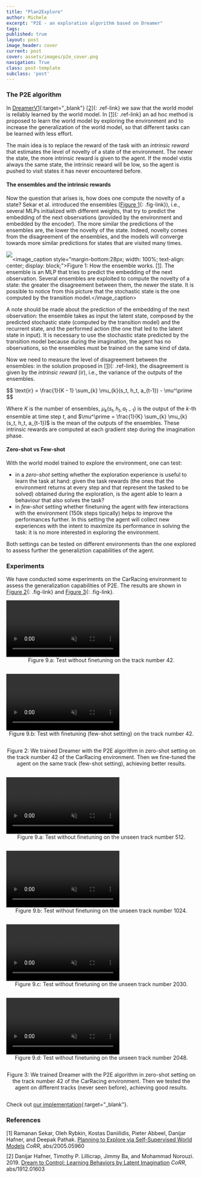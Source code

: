 ```yaml
---
title: "Plan2Explore"
author: Michele
excerpt: "P2E - an exploration algorithm based on Dreamer"
tags:
published: true
layout: post
image_header: cover
current: post
cover: assets/images/p2e_cover.png
navigation: True
class: post-template
subclass: 'post'
---
```


### The P2E algorithm
In [DreamerV1]({{site.baseurl}}/2023/06/16/dreamer_v1.html){:target="_blank"} [[2]](#ref-2){: .ref-link} we saw that the world model is reilably learned by the world model. In [[1]](#ref-1){: .ref-link} an ad hoc method is proposed to learn the world model by exploring the environment and to increase the generalization of the world model, so that different tasks can be learned with less effort.

The main idea is to replace the reward of the task with an *intrinsic reward* that estimates the level of novelty of a state of the environment. The newer the state, the more intrinsic reward is given to the agent. If the model vistis always the same state, the intrinsic reward will be low, so the agent is pushed to visit states it has never encountered before.

#### The ensembles and the intrinsic rewards
Now the question that arises is, how does one compute the novelty of a state? Sekar et al. introduced the ensembles ([Figure 1](#fig-ens){: .fig-link}), i.e., several MLPs initialized with different weights, that try to predict the embedding of the next observations (provided by the environment and embedded by the encoder). The more similar the predictions of the ensembles are, the lower the novelty of the state. Indeed, novelty comes from the disagreement of the ensembles, and the models will converge towards more similar predictions for states that are visited many times.

<img id="fig-ens" src="{{site.baseurl}}/assets/images/p2e/ensemble.png" style="margin-bottom: 10px; max-width: 300px;" /><image_caption style="margin-bottom:28px; width: 100%; text-align: center; display: block;">Figure 1: How the ensemble works. <a href="#ref-1" class="ref-link">[1]</a>. The ensemble is an MLP that tries to predict the embedding of the next observation. Several ensembles are exploited to compute the novelty of a state: the greater the disagreement between them, the newer the state. It is possible to notice from this picture that the stochastic state is the one computed by the transition model.</image_caption>

A note should be made about the prediction of the embedding of the next observation: the ensemble takes as input the latent state, composed by the predicted stochastic state (computed by the transition model) and the recurrent state, and the performed action (the one that led to the latent state in input). It is necessary to use the stochastic state predicted by the transition model because during the imagination, the agent has no observations, so the ensembles must be trained on the same kind of data.

Now we need to measure the level of disagreement between the ensembles: in the solution proposed in [[1]](#ref-1){: .ref-link}, the disagreement is given by the *intrinsic reward* ($\text{ir}$), i.e., the variance of the outputs of the ensembles.

<div class="formula-wrapper">
    $$ \text{ir} = \frac{1}{K - 1} \sum_{k} \mu_{k}(s_t, h_t, a_{t-1}) - \mu^\prime $$
</div>

Where $K$ is the number of ensembles, $\mu_{k}(s_t, h_t, a_{t-1})$ is the output of the $k$-th ensemble at time step $t$, and $\mu^\prime = \frac{1}{K} \sum_{k} \mu_{k}(s_t, h_t, a_{t-1})$ is the mean of the outputs of the ensembles.
These intrinsic rewards are computed at each gradient step during the imagination phase.

#### Zero-shot vs Few-shot

With the world model trained to explore the environment, one can test:

* in a *zero-shot* setting whether the exploration experience is useful to learn the task at hand: given the task rewards (the ones that the environment returns at every step and that represent the tasked to be solved) obtained during the exploration, is the agent able to learn a behaviour that also solves the task?
* in *few-shot* setting whether finetuning the agent with few interactions with the environment (150k steps tipically) helps to improve the performances further. In this setting the agent will collect new experiences with the intent to maximize its performance in solving the task: it is no more interested in exploring the environment.

Both settings can be tested on different environments than the one explored to assess further the generaliztion capabilities of the agent.

### Experiments

We have conducted some experiments on the CarRacing environment to assess the generalization capabilities of P2E. The results are shown in [Figure 2](#fig-few){: .fig-link} and [Figure 3](#fig-zero){: .fig-link}.

<div class="blog-img-wrapper video" id="fig-few" style="margin-bottom: 10px;">
    <div class="video-wrapper">
        <video muted autoplay loop controls>
            <source src="/assets/videos/p2e/zero-shot-42.mp4" type="video/mp4" />
        </video><image_caption style="margin-bottom:28px; width: 100%; text-align: center; display: block;">Figure 9.a: Test without finetuning on the track number 42.</image_caption>
    </div>
    <div class="video-wrapper">
        <video muted autoplay loop controls>
            <source src="/assets/videos/p2e/few-shot-42.mp4" type="video/mp4" />
        </video><image_caption style="margin-bottom:28px; width: 100%; text-align: center; display: block;">Figure 9.b: Test with finetuning (few-shot setting) on the track number 42.</image_caption>
    </div>
</div><image_caption style="margin-bottom:28px; width: 100%; text-align: center; display: block;">Figure 2: We trained Dreamer with the P2E algorithm in zero-shot setting on the track number 42 of the CarRacing environment. Then we fine-tuned the agent on the same track (few-shot setting), achieving better results. </image_caption>

<div class="blog-img-wrapper video" id="fig-zero" style="margin-bottom: 10px;">
    <div class="video-wrapper">
        <video muted autoplay loop controls>
            <source src="/assets/videos/p2e/zero-shot-512.mp4" type="video/mp4" />
        </video><image_caption style="margin-bottom:28px; width: 100%; text-align: center; display: block;">Figure 9.a: Test without finetuning on the unseen track number 512.</image_caption>
    </div>
    <div class="video-wrapper">
        <video muted autoplay loop controls>
            <source src="/assets/videos/p2e/zero-shot-1024.mp4" type="video/mp4" />
        </video><image_caption style="margin-bottom:28px; width: 100%; text-align: center; display: block;">Figure 9.b: Test without finetuning on the unseen track number 1024.</image_caption>
    </div>
    <div class="video-wrapper">
        <video muted autoplay loop controls>
            <source src="/assets/videos/p2e/zero-shot-2030.mp4" type="video/mp4" />
        </video><image_caption style="margin-bottom:28px; width: 100%; text-align: center; display: block;">Figure 9.c: Test without finetuning on the unseen track number 2030.</image_caption>
    </div>
    <div class="video-wrapper">
        <video muted autoplay loop controls>
            <source src="/assets/videos/p2e/zero-shot-2048.mp4" type="video/mp4" />
        </video>
        <image_caption style="margin-bottom:28px; width: 100%; text-align: center; display: block;">Figure 9.d: Test without finetuning on the unseen track number 2048.</image_caption>
    </div>
</div><image_caption style="margin-bottom:28px; width: 100%; text-align: center; display: block;">Figure 3: We trained Dreamer with the P2E algorithm in zero-shot setting on the track number 42 of the CarRacing environment. Then we tested the agent on different tracks (never seen before), achieving good results.</image_caption>

Check out [our implementation](https://github.com/Eclectic-Sheep/sheeprl){:target="_blank"}.

### References
<div id="ref-1" class="ref" style="margin-bottom: 10px">[1] Ramanan Sekar, Oleh Rybkin, Kostas Daniilidis, Pieter Abbeel, Danijar Hafner, and Deepak Pathak. <a target="_blank" href="https://arxiv.org/abs/2005.05960">Planning to Explore via Self-Supervised World Models</a> <i>CoRR</i>, abs/2005.05960</div>

<div id="ref-2" class="ref" style="margin-bottom: 10px">[2] Danijar Hafner, Timothy P. Lillicrap, Jimmy Ba, and
Mohammad Norouzi. 2019. <a target="_blank" href="https://arxiv.org/abs/1912.01603">Dream to Control: Learning Behaviors by Latent Imagination</a> <i>CoRR</i>, abs/1912.01603</div>